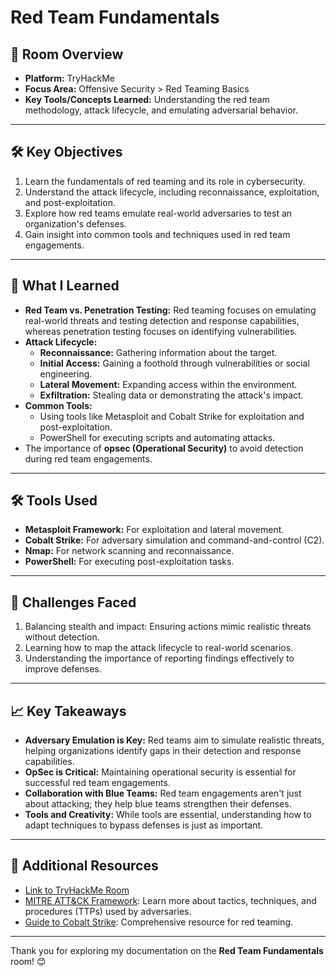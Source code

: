 # Red Team Fundamentals

## 🌟 Room Overview
- **Platform:** TryHackMe
- **Focus Area:** Offensive Security > Red Teaming Basics
- **Key Tools/Concepts Learned:** Understanding the red team methodology, attack lifecycle, and emulating adversarial behavior.

---

## 🛠 Key Objectives
1. Learn the fundamentals of red teaming and its role in cybersecurity.
2. Understand the attack lifecycle, including reconnaissance, exploitation, and post-exploitation.
3. Explore how red teams emulate real-world adversaries to test an organization's defenses.
4. Gain insight into common tools and techniques used in red team engagements.

---

## 📘 What I Learned
- **Red Team vs. Penetration Testing:** Red teaming focuses on emulating real-world threats and testing detection and response capabilities, whereas penetration testing focuses on identifying vulnerabilities.
- **Attack Lifecycle:**
  - **Reconnaissance:** Gathering information about the target.
  - **Initial Access:** Gaining a foothold through vulnerabilities or social engineering.
  - **Lateral Movement:** Expanding access within the environment.
  - **Exfiltration:** Stealing data or demonstrating the attack's impact.
- **Common Tools:**
  - Using tools like Metasploit and Cobalt Strike for exploitation and post-exploitation.
  - PowerShell for executing scripts and automating attacks.
- The importance of **opsec (Operational Security)** to avoid detection during red team engagements.

---

## 🛠 Tools Used
- **Metasploit Framework:** For exploitation and lateral movement.
- **Cobalt Strike:** For adversary simulation and command-and-control (C2).
- **Nmap:** For network scanning and reconnaissance.
- **PowerShell:** For executing post-exploitation tasks.

---

## 🧠 Challenges Faced
1. Balancing stealth and impact: Ensuring actions mimic realistic threats without detection.
2. Learning how to map the attack lifecycle to real-world scenarios.
3. Understanding the importance of reporting findings effectively to improve defenses.

---

## 📈 Key Takeaways
- **Adversary Emulation is Key:** Red teams aim to simulate realistic threats, helping organizations identify gaps in their detection and response capabilities.
- **OpSec is Critical:** Maintaining operational security is essential for successful red team engagements.
- **Collaboration with Blue Teams:** Red team engagements aren't just about attacking; they help blue teams strengthen their defenses.
- **Tools and Creativity:** While tools are essential, understanding how to adapt techniques to bypass defenses is just as important.

---

## 🔗 Additional Resources
- [Link to TryHackMe Room](https://tryhackme.com/room/redteamfundamentals)
- [MITRE ATT&CK Framework](https://attack.mitre.org/): Learn more about tactics, techniques, and procedures (TTPs) used by adversaries.
- [Guide to Cobalt Strike](https://cobaltstrike.com/): Comprehensive resource for red teaming.

---

Thank you for exploring my documentation on the **Red Team Fundamentals** room! 😊
